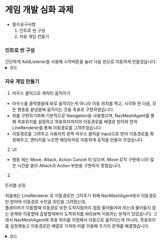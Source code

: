 <h1>게임 개발 심화 과제</h1> 

- 필수요구사항
    1. 인트로 씬 구성
    2. 자유 게임 만들기
     

<h3>인트로 씬 구성</h3>
간단하게 AddListener을 사용해 시작버튼을 눌러 다음 씬으로 이동하게 만들었습니다.
<details>
  <summary>코드</summary>
  <pre>
    <code>
      startBtn.onClick.AddListener(() => SceneManager.LoadScene("Main"));
    </code>
  </pre>
</details>


<h3>자유 게임 만들기</h3>

1. 마우스 클릭으로 캐릭터 움직이기  
- 마우스를 클릭했을때 바로 움직이는게 아니라 이동 위치를 찍고, 시각화 한 다음, 모든 행동을 끝냈을때 움직이는 것을 목표로 구현하였습니다.
- 위를 구현하기위해 기본적으로 Navigation을 사용했으며, NavMeshAgent를 통해 목표위치를 설정하고 목표위치까지의 이동경로를 배열로 받아와 먼저 LineRenderer를 통해 이동경로를 그려주었습니다.
- 이동경로를 그려주고 사용자의 왼쪽 마우스 클릭을 Input으로 받아 이동경로를 확정해주고, 엔터키를 누르면 해당위치로 이동하게 로직을 만들어 주었습니다
2. UI
- 행동 에는 Move, Attack, Action Cancel 이 있으며, Move 로직 구현에 너무 많은 시간을 쏟아 Attack과 Action 부분을 구현하지  못했습니다.
 

2. 

트러블 슈팅
 
처음에는 LineRenderer 로 이동경로만 그려주기 위해 NavMeshAgent에서 이동경로만 받아와 이동경로 수만큼 라인을 그려줬는데,</br>
플레이어가 이동할때 이동경로 또한 도착지점까지 점점 줄어들어야 하는데 줄어들지 않는 문제와 이동할때 출발할때부터 도착위치를 바라보며 이동하는 문제가 있었습니다.
그래서 NavMeshAgent에 목표 위치를 지정해서 자동으로 움직이는게 아니라, 목표위치를 설정해놓고 이동경로만 배열로 가져와 이를 이용해 두가지 문제를 해결했습니다.


<details>
  <summary>코드</summary>

     void PlayerMovePath()
    {
        StartCoroutine(PlayerMovePathCo());
    }

    IEnumerator PlayerMovePathCo()
    {
        UIManager.Instance.infoText.text = "이동중";
        isMoveing = true;
        moveReady = false;
        playerAnimationController.animator.SetBool("isWalking", true);
        for (int i = 1; i < paths.Length; i++)
        {
            Vector3 dir = (paths[i] - transform.position).normalized;
            moveDir = dir;
            float distance = Vector3.Distance(transform.position, paths[i]);
            arrivalPoint = paths[i];
            while (distance > 0.1f)
            {
                RotateForward(paths[i]);
                if ((paths[i] - transform.position).normalized != dir)
                {
                    dir = (paths[i] - transform.position).normalized;
                    moveDir = dir;
                }
                distance = Vector3.Distance(transform.position, paths[i]);
                UpdateLineRenderer(navMeshAgent.path.corners);

                yield return null;
            }

        }

        playerAnimationController.animator.SetBool("isWalking", false);
        ClearDrawNavMeshPath();
        UIManager.Instance.Reset();
    }

</details>
